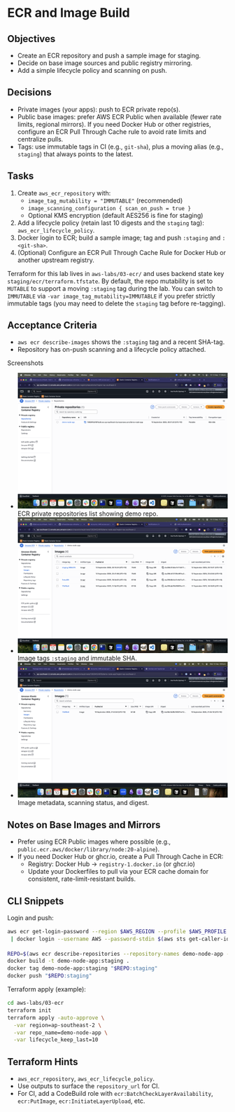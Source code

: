 # ECR and Image Build

## Objectives

- Create an ECR repository and push a sample image for staging.
- Decide on base image sources and public registry mirroring.
- Add a simple lifecycle policy and scanning on push.

## Decisions

- Private images (your apps): push to ECR private repo(s).
- Public base images: prefer AWS ECR Public when available (fewer rate limits, regional mirrors). If you need Docker Hub or other registries, configure an ECR Pull Through Cache rule to avoid rate limits and centralize pulls.
- Tags: use immutable tags in CI (e.g., `git-sha`), plus a moving alias (e.g., `staging`) that always points to the latest.

## Tasks

1. Create `aws_ecr_repository` with:
   - `image_tag_mutability = "IMMUTABLE"` (recommended)
   - `image_scanning_configuration { scan_on_push = true }`
   - Optional KMS encryption (default AES256 is fine for staging)
2. Add a lifecycle policy (retain last 10 digests and the `staging` tag): `aws_ecr_lifecycle_policy`.
3. Docker login to ECR; build a sample image; tag and push `:staging` and `:<git-sha>`.
4. (Optional) Configure an ECR Pull Through Cache Rule for Docker Hub or another upstream registry.

Terraform for this lab lives in `aws-labs/03-ecr/` and uses backend state key `staging/ecr/terraform.tfstate`. By default, the repo mutability is set to `MUTABLE` to support a moving `:staging` tag during the lab. You can switch to `IMMUTABLE` via `-var image_tag_mutability=IMMUTABLE` if you prefer strictly immutable tags (you may need to delete the `staging` tag before re-tagging).

## Acceptance Criteria

- `aws ecr describe-images` shows the `:staging` tag and a recent SHA-tag.
- Repository has on-push scanning and a lifecycle policy attached.

Screenshots

- ![ECR private repositories](../images/ecr-private-repos.png)
  ECR private repositories list showing demo repo.
- ![Repository images](../images/ecr-images.png)
  Image tags `:staging` and immutable SHA.
- ![Image details](../images/ecr-image.png)
  Image metadata, scanning status, and digest.

## Notes on Base Images and Mirrors

- Prefer using ECR Public images where possible (e.g., `public.ecr.aws/docker/library/node:20-alpine`).
- If you need Docker Hub or ghcr.io, create a Pull Through Cache in ECR:
  - Registry: Docker Hub → `registry-1.docker.io` (or ghcr.io)
  - Update your Dockerfiles to pull via your ECR cache domain for consistent, rate-limit-resistant builds.

## CLI Snippets

Login and push:

```bash
aws ecr get-login-password --region $AWS_REGION --profile $AWS_PROFILE \
 | docker login --username AWS --password-stdin $(aws sts get-caller-identity --query 'Account' --output text).dkr.ecr.$AWS_REGION.amazonaws.com

REPO=$(aws ecr describe-repositories --repository-names demo-node-app --query 'repositories[0].repositoryUri' --output text)
docker build -t demo-node-app:staging .
docker tag demo-node-app:staging "$REPO:staging"
docker push "$REPO:staging"
```

Terraform apply (example):

```bash
cd aws-labs/03-ecr
terraform init
terraform apply -auto-approve \
  -var region=ap-southeast-2 \
  -var repo_name=demo-node-app \
  -var lifecycle_keep_last=10
```

## Terraform Hints

- `aws_ecr_repository`, `aws_ecr_lifecycle_policy`.
- Use outputs to surface the `repository_url` for CI.
- For CI, add a CodeBuild role with `ecr:BatchCheckLayerAvailability`, `ecr:PutImage`, `ecr:InitiateLayerUpload`, etc.

